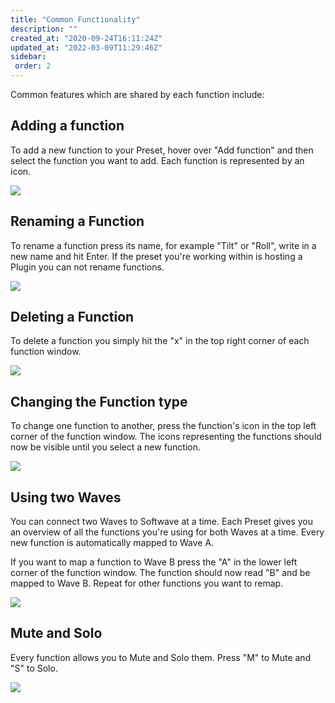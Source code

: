 ```yaml
---
title: "Common Functionality"
description: ""
created_at: "2020-09-24T16:11:24Z"
updated_at: "2022-03-09T11:29:46Z"
sidebar:
 order: 2
---
```


Common features which are shared by each function include:

## Adding a function

To add a new function to your Preset, hover over "Add function" and then select the function you want to add. Each function is represented by an icon.

![](/images/article_360013618957_image_2.gif)

## Renaming a Function

To rename a function press its name, for example "Tilt" or "Roll", write in a new name and hit Enter. If the preset you're working within is hosting a Plugin you can not rename functions.

![](/images/article_360013618957_image_3.gif)

## Deleting a Function

To delete a function you simply hit the "x" in the top right corner of each function window.

![](/images/article_360013618957_image_4.gif)

## Changing the Function type

To change one function to another, press the function's icon in the top left corner of the function window. The icons representing the functions should now be visible until you select a new function.

![](/images/article_360013618957_image_5.gif)

## Using two Waves

You can connect two Waves to Softwave at a time. Each Preset gives you an overview of all the functions you're using for both Waves at a time. Every new function is automatically mapped to Wave A.

If you want to map a function to Wave B press the "A" in the lower left corner of the function window. The function should now read "B" and be mapped to Wave B. Repeat for other functions you want to remap.

![](/images/article_360013618957_image_6.gif)

## Mute and Solo

Every function allows you to Mute and Solo them. Press "M" to Mute and "S" to Solo.

![](/images/article_360013618957_image_7.gif)
